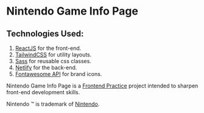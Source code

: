 # Nintendo Game Info Page

## Technologies Used:

1. [ReactJS](https://www.reactjs.org) for the front-end.
2. [TailwindCSS](https://www.tailwind.com) for utility layouts.
3. [Sass](https://sass-lang.com) for reusable css classes.
4. [Netlify](https://www.netlify.com) for the back-end.
5. [Fontawesome API](https://www.fontawesome.com) for brand icons.

Nintendo Game Info Page is a [Frontend Practice](https://www.frontendpractice.com/project/nintendo) project intended to sharpen front-end development skills.

Nintendo &trade; is trademark of [Nintendo](https://www.nintendo.com).

